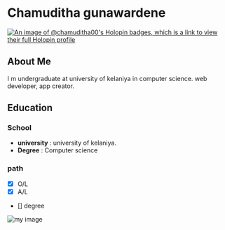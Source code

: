 # Chamuditha gunawardene
[![An image of @chamuditha00's Holopin badges, which is a link to view their full Holopin profile](https://holopin.me/chamuditha00)](https://holopin.io/@chamuditha00)
## About Me

I m undergraduate at university of kelaniya in computer science. web developer, app creator.

## Education



### School

* **university** : university of kelaniya.
* **Degree** : Computer science

### path

* [x] O/L
* [x] A/L
* []  degree

![my image](https://avatars.githubusercontent.com/u/100656868?v=4)


